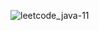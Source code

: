 ![leetcode_java-11](https://github.com/user-attachments/assets/01819397-0404-4616-9719-036a91048089)

